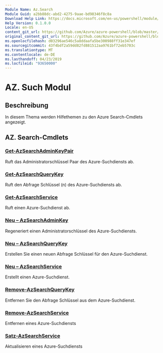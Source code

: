 ```yaml
---
Module Name: Az.Search
Module Guid: a2bb88dc-abd2-4275-9aae-bd98346f8c8a
Download Help Link: https://docs.microsoft.com/en-us/powershell/module/az.search
Help Version: 0.1.0.0
Locale: en-US
content_git_url: https://github.com/Azure/azure-powershell/blob/master/src/Search/Search/help/Az.Search.md
original_content_git_url: https://github.com/Azure/azure-powershell/blob/master/src/Search/Search/help/Az.Search.md
ms.openlocfilehash: d03296ae546c5a8ddaafa5be300988ff31e347ef
ms.sourcegitcommit: 43f4bdf2a59dd82fd881512aa9761bf72eb5703c
ms.translationtype: MT
ms.contentlocale: de-DE
ms.lasthandoff: 04/23/2019
ms.locfileid: "93650000"
---
```

# AZ. Such Modul
## Beschreibung
In diesem Thema werden Hilfethemen zu den Azure Search-Cmdlets angezeigt.

## AZ. Search-Cmdlets
### [Get-AzSearchAdminKeyPair](Get-AzSearchAdminKeyPair.md)
Ruft das Administratorschlüssel Paar des Azure-Suchdiensts ab.

### [Get-AzSearchQueryKey](Get-AzSearchQueryKey.md)
Ruft den Abfrage Schlüssel (n) des Azure-Suchdiensts ab.

### [Get-AzSearchService](Get-AzSearchService.md)
Ruft einen Azure-Suchdienst ab.

### [Neu – AzSearchAdminKey](New-AzSearchAdminKey.md)
Regeneriert einen Administratorschlüssel des Azure-Suchdiensts.

### [Neu – AzSearchQueryKey](New-AzSearchQueryKey.md)
Erstellen Sie einen neuen Abfrage Schlüssel für den Azure-Suchdienst.

### [Neu – AzSearchService](New-AzSearchService.md)
Erstellt einen Azure-Suchdienst.

### [Remove-AzSearchQueryKey](Remove-AzSearchQueryKey.md)
Entfernen Sie den Abfrage Schlüssel aus dem Azure-Suchdienst.

### [Remove-AzSearchService](Remove-AzSearchService.md)
Entfernen eines Azure-Suchdiensts

### [Satz-AzSearchService](Set-AzSearchService.md)
Aktualisieren eines Azure-Suchdiensts

